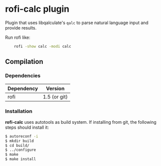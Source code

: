 # rofi-calc plugin

Plugin that uses libqalculate's `qalc` to parse natural language input and provide results.

Run rofi like:

```bash
    rofi -show calc -modi calc
```

## Compilation

### Dependencies

| Dependency | Version         |
|------------|-----------------|
| rofi 	     | 1.5 (or git)	   |

### Installation

**rofi-calc** uses autotools as build system. If installing from git, the following steps should install it:

```bash
$ autoreconf -i
$ mkdir build
$ cd build/
$ ../configure
$ make
$ make install
```
